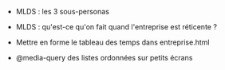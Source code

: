 - MLDS : les 3 sous-personas
- MLDS : qu'est-ce qu'on fait quand l'entreprise est réticente ?

- Mettre en forme le tableau des temps dans entreprise.html
- @media-query des listes ordonnées sur petits écrans
